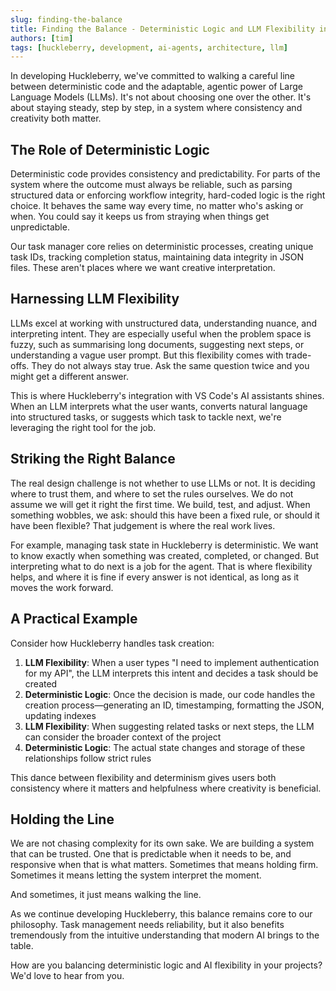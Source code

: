 ```yaml
---
slug: finding-the-balance
title: Finding the Balance - Deterministic Logic and LLM Flexibility in Huckleberry
authors: [tim]
tags: [huckleberry, development, ai-agents, architecture, llm]
---
```


In developing Huckleberry, we've committed to walking a careful line between deterministic code and the adaptable, agentic power of Large Language Models (LLMs). It's not about choosing one over the other. It's about staying steady, step by step, in a system where consistency and creativity both matter.

<!-- truncate -->

## The Role of Deterministic Logic

Deterministic code provides consistency and predictability. For parts of the system where the outcome must always be reliable, such as parsing structured data or enforcing workflow integrity, hard-coded logic is the right choice. It behaves the same way every time, no matter who's asking or when. You could say it keeps us from straying when things get unpredictable.

Our task manager core relies on deterministic processes, creating unique task IDs, tracking completion status, maintaining data integrity in JSON files. These aren't places where we want creative interpretation.

## Harnessing LLM Flexibility

LLMs excel at working with unstructured data, understanding nuance, and interpreting intent. They are especially useful when the problem space is fuzzy, such as summarising long documents, suggesting next steps, or understanding a vague user prompt. But this flexibility comes with trade-offs. They do not always stay true. Ask the same question twice and you might get a different answer.

This is where Huckleberry's integration with VS Code's AI assistants shines. When an LLM interprets what the user wants, converts natural language into structured tasks, or suggests which task to tackle next, we're leveraging the right tool for the job.

## Striking the Right Balance

The real design challenge is not whether to use LLMs or not. It is deciding where to trust them, and where to set the rules ourselves. We do not assume we will get it right the first time. We build, test, and adjust. When something wobbles, we ask: should this have been a fixed rule, or should it have been flexible? That judgement is where the real work lives.

For example, managing task state in Huckleberry is deterministic. We want to know exactly when something was created, completed, or changed. But interpreting what to do next is a job for the agent. That is where flexibility helps, and where it is fine if every answer is not identical, as long as it moves the work forward.

## A Practical Example

Consider how Huckleberry handles task creation:

1. **LLM Flexibility**: When a user types "I need to implement authentication for my API", the LLM interprets this intent and decides a task should be created
2. **Deterministic Logic**: Once the decision is made, our code handles the creation process—generating an ID, timestamping, formatting the JSON, updating indexes
3. **LLM Flexibility**: When suggesting related tasks or next steps, the LLM can consider the broader context of the project
4. **Deterministic Logic**: The actual state changes and storage of these relationships follow strict rules

This dance between flexibility and determinism gives users both consistency where it matters and helpfulness where creativity is beneficial.

## Holding the Line

We are not chasing complexity for its own sake. We are building a system that can be trusted. One that is predictable when it needs to be, and responsive when that is what matters. Sometimes that means holding firm. Sometimes it means letting the system interpret the moment.

And sometimes, it just means walking the line.

As we continue developing Huckleberry, this balance remains core to our philosophy. Task management needs reliability, but it also benefits tremendously from the intuitive understanding that modern AI brings to the table.

How are you balancing deterministic logic and AI flexibility in your projects? We'd love to hear from you.